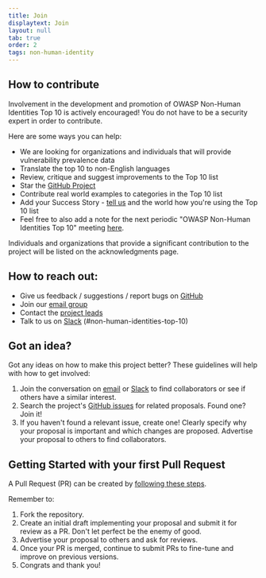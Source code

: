 ```yaml
---
title: Join
displaytext: Join
layout: null
tab: true
order: 2
tags: non-human-identity
---
```


## How to contribute

Involvement in the development and promotion of OWASP Non-Human Identities Top 10 is actively encouraged!
You do not have to be a security expert in order to contribute. 

Here are some ways you can help:

- We are looking for organizations and individuals that will provide vulnerability prevalence data
- Translate the top 10 to non-English languages
- Review, critique and suggest improvements to the Top 10 list
- Star the [GitHub Project](https://github.com/OWASP/www-project-non-human-identities-top-10)
- Contribute real world examples to categories in the Top 10 list
- Add your Success Story - [tell us](mailto:roni.lichtman@owasp.org) and the world how you're using the Top 10 list
- Feel free to also add a note for the next periodic "OWASP Non-Human Identities Top 10" meeting [here](https://docs.google.com/document/d/1lJE0AwgWc4PHUX5Y0-s3TPhi6Lh8_dqWgsiEeJopkKY/edit?pli=1#heading=h.29vste2an1z).


Individuals and organizations that provide a significant contribution to the project will be listed on the acknowledgments page.

## How to reach out:

- Give us feedback / suggestions / report bugs on [GitHub](https://github.com/OWASP/www-project-non-human-identities-top-10)
- Join our [email group](https://groups.google.com/g/owasp-non-human-identities)
- Contact the [project leads](mailto:roni.lichtman@owasp.org)
- Talk to us on [Slack](https://owasp.slack.com/archives/C02C6RU6G10) (#non-human-identities-top-10)

## Got an idea?

Got any ideas on how to make this project better? These guidelines will help with how to get involved:

1. Join the conversation on [email](https://groups.google.com/g/owasp-non-human-identities) or [Slack](https://owasp.slack.com/archives/C02C6RU6G10) to find collaborators or see if others have a similar interest.
2. Search the project's [GitHub issues](https://github.com/OWASP/www-project-non-human-identities-top-10/issues) for related proposals. Found one? Join it!
3. If you haven't found a relevant issue, create one! Clearly specify why your proposal is important and which changes are proposed. Advertise your proposal to others to find collaborators.

## Getting Started with your first Pull Request

A Pull Request (PR) can be created by [following these steps](https://docs.github.com/en/pull-requests/collaborating-with-pull-requests/proposing-changes-to-your-work-with-pull-requests/creating-a-pull-request-from-a-fork).

Remember to:

1. Fork the repository.
2. Create an initial draft implementing your proposal and submit it for review as a PR. Don't let perfect be the enemy of good.
3. Advertise your proposal to others and ask for reviews.
4. Once your PR is merged, continue to submit PRs to fine-tune and improve on previous versions.
5. Congrats and thank you!
